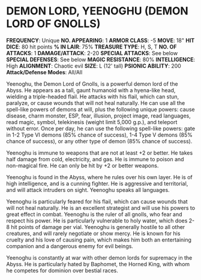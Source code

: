 # DEMON LORD, YEENOGHU (DEMON LORD OF GNOLLS)

**FREQUENCY**: Unique
**NO. APPEARING**: 1
**ARMOR CLASS**: -5
**MOVE**: 18"
**HIT DICE**: 80 hit points
**% IN LAIR**: 75%
**TREASURE TYPE**: H, S, T
**NO. OF ATTACKS**: 1
**DAMAGE/ATTACK**: 2-20
**SPECIAL ATTACKS**: See below
**SPECIAL DEFENSES**: See below
**MAGIC RESISTANCE**: 80%
**INTELLIGENCE**: High
**ALIGNMENT**: Chaotic evil
**SIZE**: L (12' tall)
**PSIONIC ABILITY**: 200
**Attack/Defense Modes**: All/All

Yeenoghu, the Demon Lord of Gnolls, is a powerful demon lord of the Abyss. He appears as a tall, gaunt humanoid with a hyena-like head, wielding a triple-headed flail. He attacks with his flail, which can stun, paralyze, or cause wounds that will not heal naturally. He can use all the spell-like powers of demons at will, plus the following unique powers: cause disease, charm monster, ESP, fear, illusion, project image, read languages, read magic, symbol, telekinesis (weight limit 5,000 g.p.), and teleport without error. Once per day, he can use the following spell-like powers: gate in 1-2 Type VI demons (85% chance of success), 1-4 Type V demons (85% chance of success), or any other type of demon (85% chance of success).

Yeenoghu is immune to weapons that are not at least +2 or better. He takes half damage from cold, electricity, and gas. He is immune to poison and non-magical fire. He can only be hit by +2 or better weapons.

Yeenoghu is found in the Abyss, where he rules over his own layer. He is of high intelligence, and is a cunning fighter. He is aggressive and territorial, and will attack intruders on sight. Yeenoghu speaks all languages.

Yeenoghu is particularly feared for his flail, which can cause wounds that will not heal naturally. He is an excellent strategist and will use his powers to great effect in combat. Yeenoghu is the ruler of all gnolls, who fear and respect his power. He is particularly vulnerable to holy water, which does 2-8 hit points of damage per vial. Yeenoghu is generally hostile to all other creatures, and will rarely negotiate or show mercy. He is known for his cruelty and his love of causing pain, which makes him both an entertaining companion and a dangerous enemy for evil beings.

Yeenoghu is constantly at war with other demon lords for supremacy in the Abyss. He is particularly hated by Baphomet, the Horned King, with whom he competes for dominion over bestial races.
